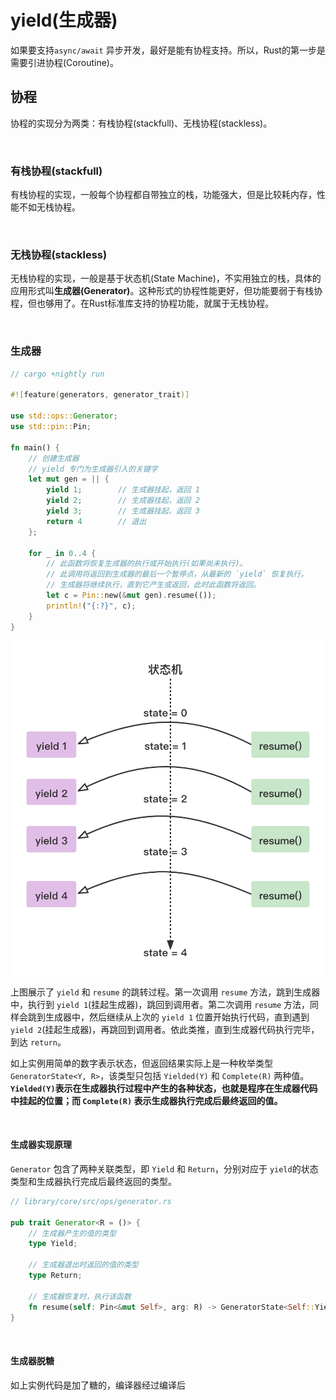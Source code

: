 # yield(生成器)

如果要支持`async/await` 异步开发，最好是能有协程支持。所以，Rust的第一步是需要引进协程(Coroutine)。

## 协程

协程的实现分为两类：有栈协程(stackfull)、无栈协程(stackless)。

&nbsp;

### 有栈协程(stackfull)

有栈协程的实现，一般每个协程都自带独立的栈，功能强大，但是比较耗内存，性能不如无栈协程。

&nbsp;

### 无栈协程(stackless)

无栈协程的实现，一般是基于状态机(State Machine)，不实用独立的栈，具体的应用形式叫**生成器(Generator)**。这种形式的协程性能更好，但功能要弱于有栈协程，但也够用了。在Rust标准库支持的协程功能，就属于无栈协程。

&nbsp;

### 生成器

```rust
// cargo +nightly run

#![feature(generators, generator_trait)]

use std::ops::Generator;
use std::pin::Pin;

fn main() {
    // 创建生成器
    // yield 专门为生成器引入的关键字
    let mut gen = || {
        yield 1;        // 生成器挂起，返回 1
        yield 2;        // 生成器挂起，返回 2
        yield 3;        // 生成器挂起，返回 3
        return 4        // 退出
    };

    for _ in 0..4 {
        // 此函数将恢复生成器的执行或开始执行(如果尚未执行)。 
        // 此调用将返回到生成器的最后一个暂停点，从最新的 `yield` 恢复执行。 
        // 生成器将继续执行，直到它产生或返回，此时此函数将返回。
        let c = Pin::new(&mut gen).resume(());
        println!("{:?}", c);
    }
}
```

![生成器执行流程图](生成器执行流程图.png)

上图展示了 `yield` 和 `resume` 的跳转过程。第一次调用 `resume` 方法，跳到生成器中，执行到 `yield 1`(挂起生成器)，跳回到调用者。第二次调用 `resume` 方法，同样会跳到生成器中，然后继续从上次的 `yield 1` 位置开始执行代码，直到遇到 `yield 2`(挂起生成器)，再跳回到调用者。依此类推，直到生成器代码执行完毕，到达 `return`。

如上实例用简单的数字表示状态，但返回结果实际上是一种枚举类型 `GeneratorState<Y, R>`，该类型只包括 `Yielded(Y)` 和 `Complete(R)` 两种值。**`Yielded(Y)`表示在生成器执行过程中产生的各种状态，也就是程序在生成器代码中挂起的位置；而 `Complete(R)` 表示生成器执行完成后最终返回的值。**

&nbsp;

#### 生成器实现原理

`Generator` 包含了两种关联类型，即 `Yield` 和 `Return`，分别对应于 `yield`的状态类型和生成器执行完成后最终返回的类型。

```rust
// library/core/src/ops/generator.rs

pub trait Generator<R = ()> {
    // 生成器产生的值的类型
    type Yield;

    // 生成器退出时返回的值的类型
    type Return;

    // 生成器恢复时，执行该函数
    fn resume(self: Pin<&mut Self>, arg: R) -> GeneratorState<Self::Yield, Self::Return>;
}
```

&nbsp;

 #### 生成器脱糖

如上实例代码是加了糖的，编译器经过编译后